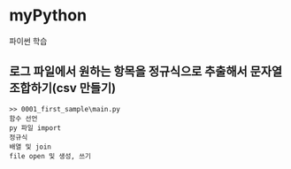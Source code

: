 # myPython
파이썬 학습

## 로그 파일에서 원하는 항목을 정규식으로 추출해서 문자열 조합하기(csv 만들기)

```
>> 0001_first_sample\main.py
함수 선언
py 파일 import
정규식
배열 및 join
file open 및 생성, 쓰기
```
